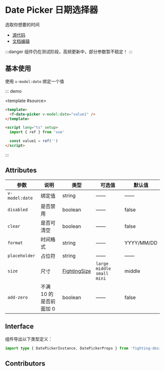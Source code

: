 # Date Picker 日期选择器

选取你想要的时间

- [源代码](https://github.com/FightingDesign/fighting-design/tree/master/packages/fighting-design/date-picker)
- [文档编辑](https://github.com/FightingDesign/fighting-design/blob/master/docs/components/date-picker.md)

:::danger
组件仍在测试阶段，高频更新中，部分参数暂不稳定！
:::

## 基本使用

使用 `v-model:date` 绑定一个值

::: demo

<template #source>
<f-date-picker v-model:date="value1" />
</template>

```html
<template>
  <f-date-picker v-model:date="value1" />
</template>

<script lang="ts" setup>
  import { ref } from 'vue'

  const value1 = ref('')
</script>
```

:::

## Attributes

| 参数           | 说明                   | 类型                                                               | 可选值                          | 默认值     |
| -------------- | ---------------------- | ------------------------------------------------------------------ | ------------------------------- | ---------- |
| `v-model:date` | 绑定值                 | string                                                             | ——                              | ——         |
| `disabled`     | 是否禁用               | boolean                                                            | ——                              | false      |
| `clear`        | 是否可清空             | boolean                                                            | ——                              | false      |
| `format`       | 时间格式               | string                                                             | ——                              | YYYY/MM/DD |
| `placeholder`  | 占位符                 | string                                                             | ——                              | ——         |
| `size`         | 尺寸                   | <a href="/components/interface.html#fightingsize">FightingSize</a> | `large` `middle` `small` `mini` | middle     |
| `add-zero`     | 不满 10 的是否前面加 0 | boolean                                                            | ——                              | false      |

## Interface

组件导出以下类型定义：

```ts
import type { DatePickerInstance, DatePickerProps } from 'fighting-design'
```

## Contributors

<a href="https://github.com/Tyh2001" target="_blank">
  <f-avatar round src="https://avatars.githubusercontent.com/u/73180970?v=4" />
</a>

<script setup lang="ts">
  import { ref } from 'vue'

  const value1 = ref('')
</script>
